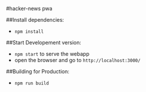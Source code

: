 #hacker-news pwa

##Install dependencies:
* ```npm install```

##Start Developement version:
* ```npm start``` to serve the webapp
* open the browser and go to ```http://localhost:3000/```

##Building for Production:
* ```npm run build```


